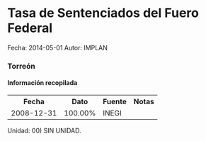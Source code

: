Tasa de Sentenciados del Fuero Federal
=====

Fecha: 2014-05-01
Autor: IMPLAN

### Torreón

#### Información recopilada

<table class="table table-hover table-bordered">
  <tr><th>Fecha</th><th>Dato</th><th>Fuente</th><th>Notas</th></tr>
  <tr><td>2008-12-31</td><td>100.00%</td><td>INEGI</td><td></td></tr>
</table>

Unidad: 00) SIN UNIDAD.
